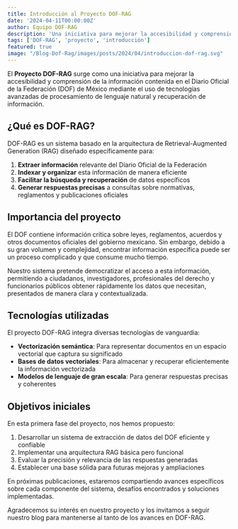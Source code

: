 ```yaml
---
title: Introducción al Proyecto DOF-RAG
date: '2024-04-11T00:00:00Z'
author: Equipo DOF-RAG
description: 'Una iniciativa para mejorar la accesibilidad y comprensión de la información del Diario Oficial de la Federación.'
tags: ['DOF-RAG', 'proyecto', 'introducción']
featured: true
image: "/Blog-Dof-Rag/images/posts/2024/04/introduccion-dof-rag.svg"
---
```



El **Proyecto DOF-RAG** surge como una iniciativa para mejorar la accesibilidad y comprensión de la información contenida en el Diario Oficial de la Federación (DOF) de México mediante el uso de tecnologías avanzadas de procesamiento de lenguaje natural y recuperación de información.

## ¿Qué es DOF-RAG?

DOF-RAG es un sistema basado en la arquitectura de Retrieval-Augmented Generation (RAG) diseñado específicamente para:

1. **Extraer información** relevante del Diario Oficial de la Federación
2. **Indexar y organizar** esta información de manera eficiente
3. **Facilitar la búsqueda y recuperación** de datos específicos
4. **Generar respuestas precisas** a consultas sobre normativas, reglamentos y publicaciones oficiales

## Importancia del proyecto

El DOF contiene información crítica sobre leyes, reglamentos, acuerdos y otros documentos oficiales del gobierno mexicano. Sin embargo, debido a su gran volumen y complejidad, encontrar información específica puede ser un proceso complicado y que consume mucho tiempo.

Nuestro sistema pretende democratizar el acceso a esta información, permitiendo a ciudadanos, investigadores, profesionales del derecho y funcionarios públicos obtener rápidamente los datos que necesitan, presentados de manera clara y contextualizada.

## Tecnologías utilizadas

El proyecto DOF-RAG integra diversas tecnologías de vanguardia:

- **Vectorización semántica**: Para representar documentos en un espacio vectorial que captura su significado
- **Bases de datos vectoriales**: Para almacenar y recuperar eficientemente la información vectorizada
- **Modelos de lenguaje de gran escala**: Para generar respuestas precisas y coherentes

## Objetivos iniciales

En esta primera fase del proyecto, nos hemos propuesto:

1. Desarrollar un sistema de extracción de datos del DOF eficiente y confiable
2. Implementar una arquitectura RAG básica pero funcional
3. Evaluar la precisión y relevancia de las respuestas generadas
4. Establecer una base sólida para futuras mejoras y ampliaciones

En próximas publicaciones, estaremos compartiendo avances específicos sobre cada componente del sistema, desafíos encontrados y soluciones implementadas.

Agradecemos su interés en nuestro proyecto y los invitamos a seguir nuestro blog para mantenerse al tanto de los avances en DOF-RAG. 